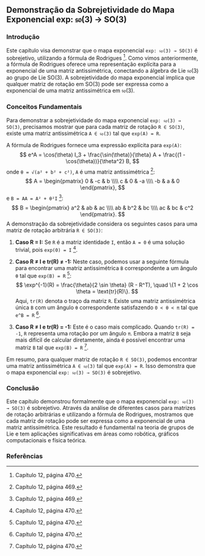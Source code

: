 ## Demonstração da Sobrejetividade do Mapa Exponencial exp: 𝔰𝔬(3) → SO(3)

### Introdução
Este capítulo visa demonstrar que o mapa exponencial `exp: 𝔰𝔬(3) → SO(3)` é sobrejetivo, utilizando a fórmula de Rodrigues [^470]. Como vimos anteriormente, a fórmula de Rodrigues oferece uma representação explícita para a exponencial de uma matriz antissimétrica, conectando a álgebra de Lie 𝔰𝔬(3) ao grupo de Lie SO(3). A sobrejetividade do mapa exponencial implica que qualquer matriz de rotação em SO(3) pode ser expressa como a exponencial de uma matriz antissimétrica em 𝔰𝔬(3).

### Conceitos Fundamentais
Para demonstrar a sobrejetividade do mapa exponencial `exp: 𝔰𝔬(3) → SO(3)`, precisamos mostrar que para cada matriz de rotação `R ∈ SO(3)`, existe uma matriz antissimétrica `A ∈ 𝔰𝔬(3)` tal que `exp(A) = R`.

A fórmula de Rodrigues fornece uma expressão explícita para `exp(A)`:
$$
e^A = \cos(\theta) I_3 + \frac{\sin(\theta)}{\theta} A + \frac{(1 - \cos(\theta))}{\theta^2} B,
$$
onde `θ = √(a² + b² + c²)`, `A` é uma matriz antissimétrica [^469]:
$$
A = \begin{pmatrix} 0 & -c & b \\\\ c & 0 & -a \\\\ -b & a & 0 \end{pmatrix},
$$
e `B = AA = A² + θ²I` [^469]:
$$
B = \begin{pmatrix} a^2 & ab & ac \\\\ ab & b^2 & bc \\\\ ac & bc & c^2 \end{pmatrix}.
$$
A demonstração da sobrejetividade considera os seguintes casos para uma matriz de rotação arbitrária `R ∈ SO(3)`:

1.  **Caso R = I:** Se `R` é a matriz identidade `I`, então `A = 0` é uma solução trivial, pois `exp(0) = I` [^470].

2.  **Caso R ≠ I e tr(R) ≠ -1:** Neste caso, podemos usar a seguinte fórmula para encontrar uma matriz antissimétrica `B` correspondente a um ângulo `θ` tal que `exp(B) = R` [^470]:
    $$
    \exp^{-1}(R) = \frac{\theta}{2 \sin \theta} (R - R^T), \quad \{1 + 2 \cos \theta = \text{tr}(R)\}.
    $$
    Aqui, `tr(R)` denota o traço da matriz `R`. Existe uma matriz antissimétrica única `B` com um ângulo `θ` correspondente satisfazendo `0 < θ < π` tal que `e^B = R` [^470].

3.  **Caso R ≠ I e tr(R) = -1:** Este é o caso mais complicado. Quando `tr(R) = -1`, `R` representa uma rotação por um ângulo `π`. Embora a matriz `B` seja mais difícil de calcular diretamente, ainda é possível encontrar uma matriz `B` tal que `exp(B) = R` [^470].

Em resumo, para qualquer matriz de rotação `R ∈ SO(3)`, podemos encontrar uma matriz antissimétrica `A ∈ 𝔰𝔬(3)` tal que `exp(A) = R`. Isso demonstra que o mapa exponencial `exp: 𝔰𝔬(3) → SO(3)` é sobrejetivo.

### Conclusão
Este capítulo demonstrou formalmente que o mapa exponencial `exp: 𝔰𝔬(3) → SO(3)` é sobrejetivo. Através da análise de diferentes casos para matrizes de rotação arbitrárias e utilizando a fórmula de Rodrigues, mostramos que cada matriz de rotação pode ser expressa como a exponencial de uma matriz antissimétrica. Este resultado é fundamental na teoria de grupos de Lie e tem aplicações significativas em áreas como robótica, gráficos computacionais e física teórica.

### Referências
[^469]: Capítulo 12, página 469.
[^470]: Capítulo 12, página 470.
<!-- END -->